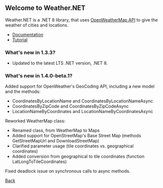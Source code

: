 ## Welcome to Weather.NET
Weather.NET is a .NET 8 library, that uses [OpenWeatherMap API](https://openweathermap.org/api) to give the weather of cities and locations.

- [Documentation](https://eloyespinosa.github.io/Weather.NET/docs/)
- [Tutorial](https://eloyespinosa.github.io/Weather.NET/tutorial)

### What's new in 1.3.3?
- Updated to the latest LTS .NET version, .NET 8.

### What's new in 1.4.0-beta.1?
Added support for OpenWeather's GeoCoding API, including a new model and the methods:
- CoordinatesByLocationName and CoordinatesByLocationNameAsync
- CoordinatesByZipCode and CoordinatesByZipCodeAsync
- LocationNameByCoordinates and LocationNameByCoordinatesAsync

Reworked WeatherMap class:
- Renamed class, from WeatherMap to Maps
- Added support for OpenStreetMap's Base Street Map (methods GetStreetMapUrl and DownloadStreetMap)
- Clarified parameter usage (tile coordinates vs. geographical coordinates)
- Added conversion from geographical to tile coordinates (function LatLongToTileCoordinates)

Fixed deadlock issue on synchronous calls to async methods.

[Back](https://eloyespinosa.github.io)
